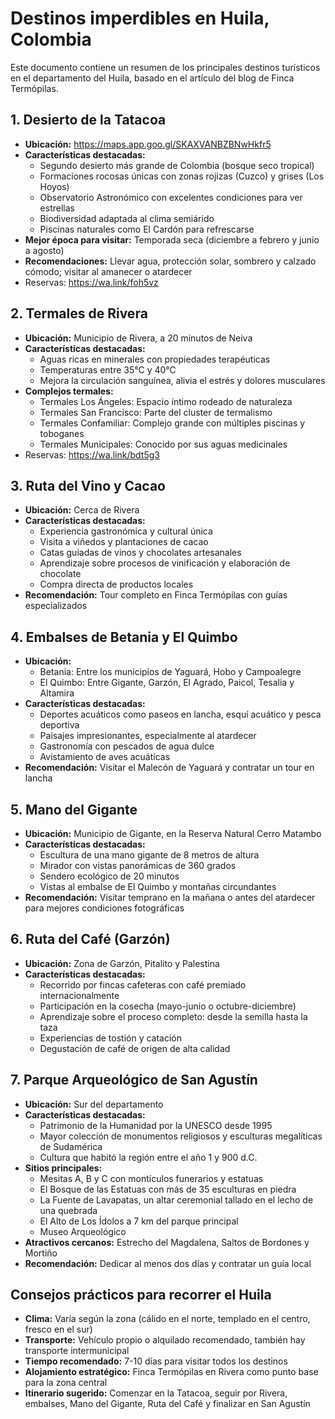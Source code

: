 # Destinos imperdibles en Huila, Colombia

Este documento contiene un resumen de los principales destinos turísticos en el departamento del Huila, basado en el artículo del blog de Finca Termópilas.

## 1. Desierto de la Tatacoa

- **Ubicación:** https://maps.app.goo.gl/SKAXVANBZBNwHkfr5
- **Características destacadas:**
  - Segundo desierto más grande de Colombia (bosque seco tropical)
  - Formaciones rocosas únicas con zonas rojizas (Cuzco) y grises (Los Hoyos)
  - Observatorio Astronómico con excelentes condiciones para ver estrellas
  - Biodiversidad adaptada al clima semiárido
  - Piscinas naturales como El Cardón para refrescarse
- **Mejor época para visitar:** Temporada seca (diciembre a febrero y junio a agosto)
- **Recomendaciones:** Llevar agua, protección solar, sombrero y calzado cómodo; visitar al amanecer o atardecer
- Reservas: https://wa.link/foh5vz

## 2. Termales de Rivera

- **Ubicación:** Municipio de Rivera, a 20 minutos de Neiva
- **Características destacadas:**
  - Aguas ricas en minerales con propiedades terapéuticas
  - Temperaturas entre 35°C y 40°C
  - Mejora la circulación sanguínea, alivia el estrés y dolores musculares
- **Complejos termales:**
  - Termales Los Ángeles: Espacio íntimo rodeado de naturaleza
  - Termales San Francisco: Parte del cluster de termalismo
  - Termales Confamiliar: Complejo grande con múltiples piscinas y toboganes
  - Termales Municipales: Conocido por sus aguas medicinales
- Reservas: https://wa.link/bdt5g3

## 3. Ruta del Vino y Cacao

- **Ubicación:** Cerca de Rivera
- **Características destacadas:**
  - Experiencia gastronómica y cultural única
  - Visita a viñedos y plantaciones de cacao
  - Catas guiadas de vinos y chocolates artesanales
  - Aprendizaje sobre procesos de vinificación y elaboración de chocolate
  - Compra directa de productos locales
- **Recomendación:** Tour completo en Finca Termópilas con guías especializados

## 4. Embalses de Betania y El Quimbo

- **Ubicación:**
  - Betania: Entre los municipios de Yaguará, Hobo y Campoalegre
  - El Quimbo: Entre Gigante, Garzón, El Agrado, Paicol, Tesalia y Altamira
- **Características destacadas:**
  - Deportes acuáticos como paseos en lancha, esquí acuático y pesca deportiva
  - Paisajes impresionantes, especialmente al atardecer
  - Gastronomía con pescados de agua dulce
  - Avistamiento de aves acuáticas
- **Recomendación:** Visitar el Malecón de Yaguará y contratar un tour en lancha

## 5. Mano del Gigante

- **Ubicación:** Municipio de Gigante, en la Reserva Natural Cerro Matambo
- **Características destacadas:**
  - Escultura de una mano gigante de 8 metros de altura
  - Mirador con vistas panorámicas de 360 grados
  - Sendero ecológico de 20 minutos
  - Vistas al embalse de El Quimbo y montañas circundantes
- **Recomendación:** Visitar temprano en la mañana o antes del atardecer para mejores condiciones fotográficas

## 6. Ruta del Café (Garzón)

- **Ubicación:** Zona de Garzón, Pitalito y Palestina
- **Características destacadas:**
  - Recorrido por fincas cafeteras con café premiado internacionalmente
  - Participación en la cosecha (mayo-junio o octubre-diciembre)
  - Aprendizaje sobre el proceso completo: desde la semilla hasta la taza
  - Experiencias de tostión y catación
  - Degustación de café de origen de alta calidad

## 7. Parque Arqueológico de San Agustín

- **Ubicación:** Sur del departamento
- **Características destacadas:**
  - Patrimonio de la Humanidad por la UNESCO desde 1995
  - Mayor colección de monumentos religiosos y esculturas megalíticas de Sudamérica
  - Cultura que habitó la región entre el año 1 y 900 d.C.
- **Sitios principales:**
  - Mesitas A, B y C con montículos funerarios y estatuas
  - El Bosque de las Estatuas con más de 35 esculturas en piedra
  - La Fuente de Lavapatas, un altar ceremonial tallado en el lecho de una quebrada
  - El Alto de Los Ídolos a 7 km del parque principal
  - Museo Arqueológico
- **Atractivos cercanos:** Estrecho del Magdalena, Saltos de Bordones y Mortiño
- **Recomendación:** Dedicar al menos dos días y contratar un guía local

## Consejos prácticos para recorrer el Huila

- **Clima:** Varía según la zona (cálido en el norte, templado en el centro, fresco en el sur)
- **Transporte:** Vehículo propio o alquilado recomendado, también hay transporte intermunicipal
- **Tiempo recomendado:** 7-10 días para visitar todos los destinos
- **Alojamiento estratégico:** Finca Termópilas en Rivera como punto base para la zona central
- **Itinerario sugerido:** Comenzar en la Tatacoa, seguir por Rivera, embalses, Mano del Gigante, Ruta del Café y finalizar en San Agustín
